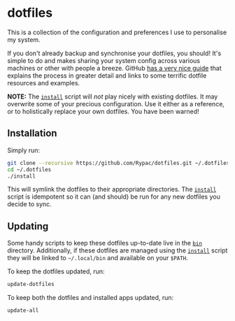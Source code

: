 # dotfiles

This is a collection of the configuration and preferences I use to personalise my system.

If you don't already backup and synchronise your dotfiles, you should! It's simple to do and makes sharing your system config across various machines or other with people a breeze. GitHub [has a very nice guide](https://dotfiles.github.io) that explains the process in greater detail and links to some terrific dotfile resources and examples.

**NOTE:** The [`install`](install) script will _not_ play nicely with existing dotfiles. It may overwrite some of your precious configuration. Use it either as a reference, or to holistically replace your own dotfiles. You have been warned!

## Installation

Simply run:

```sh
git clone --recursive https://github.com/Rypac/dotfiles.git ~/.dotfiles
cd ~/.dotfiles
./install
```

This will symlink the dotfiles to their appropriate directories. The [`install`](install) script is idempotent so it can (and should) be run for any new dotfiles you decide to sync.

## Updating

Some handy scripts to keep these dotfiles up-to-date live in the [`bin`](bin) directory. Additionally, if these dotfiles are managed using the [`install`](install) script they will be linked to `~/.local/bin` and available on your `$PATH`.

To keep the dotfiles updated, run:

```sh
update-dotfiles
```

To keep both the dotfiles and installed apps updated, run:

```sh
update-all
```
